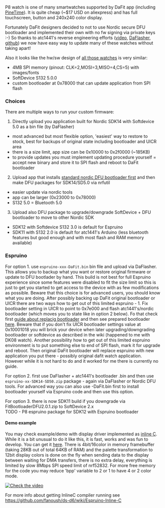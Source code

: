 P8 watch is one of many smartwatches supported by DaFit app (including [PineTime](https://www.pine64.org/pinetime/)). It is quite cheap (~$17 USD on aliexpress) and has full touchscreen, button and 240x240 color display.

Fortunately DaFit designers decided to not to use Nordic secure DFU bootloader and implemented their own with no fw signing via private keys :-) So thanks to atc1441's reverse engineering efforts ([video](https://youtu.be/gUVEz-pxhgg), [DaFlasher](https://play.google.com/store/apps/details?id=com.atcnetz.paatc.patc), [github](https://github.com/atc1441/DaFlasherFiles))
we now have easy way to update many of these watches without taking apart!

Also it looks like the hw/sw design of [all those watches](https://gist.github.com/atc1441/d0a3c1f5ee69ab901bccba4eb47a6e4e) is very similar:
- 4MB SPI memory (pinout: CLK=2,MOSI=3,MISO=4,CS=5) with images/fonts 
- SoftDevice S132 5.0.0
- custom bootloader at 0x78000 that can update application from SPI flash

### Choices

There are multiple ways to run your custom firmware:

1. Directly upload you application built for Nordic SDK14 with Softdevice 5.0 as a bin file (by DaFlasher)
  * most advanced but most flexible option, 'easiest' way to restore to stock, best for backups of original state including bootloader and UICR area
  * there is a size limit, app size can be 0x10000 to 0x2f0000 (~185KB)
  * to provide updates you must implement updating procedure yourself = accept new binary and store it to SPI flash and reboot to DaFit bootloader
2. Upload app that installs [standard nordic DFU bootloader first](https://github.com/atc1441/DaFlasherFiles#dafitbootloader23hackedbin) and then make DFU packages for SDK14/SD5.0 via nrfutil
  * easier update via nordic tools
  * app can be larger (0x23000 to 0x78000)
  * S132 5.0 = Bluetooth 5.0
3. Upload also DFU package to upgrade/downgrade SoftDevice + DFU bootloader to move to other Nordic SDK
  * SDK12 with Softdevice S132 3.0 is default for Espruino
  * SDK11 with S132 2.0 is default for atc1441's Arduino (less bluetooth features but good enough and with most flash and RAM memory available)
  
  
### Espruino

For option 1. use `espruino-xxx-DaFit.bin` bin file and upload via DaFlasher. This allows you to backup what you want or
restore original firmware or update to DFU bootlader by hand. This build is not best for full Espruino experience since some features were disabled to fit the size limit so this is just to get you started to get access to the device with as few modifications as possible. Beware that this choice is for advanced users, you should know what you are doing. After possibly backing up DaFit original bootloader or UICR there are two ways how to get out of this limited espruino - 1. Fix bootloader setting in UICR to point to 0x7e000 and flash atc1441's/nordic bootloader (which moves you to state like in option 2 below). Fo that check first [guide about replacig bootloader](https://github.com/fanoush/ds-d6/wiki/Replacing-Nordic-DFU-bootloader) and then see prepared bootloader [here](https://gist.github.com/fanoush/c65d0de750a87262fcdd1d91d2cdd43d). Beware that if you don't fix UICR bootloader settings value at 0x10001018 you will brick your device when later upgrading/downgrading bootloader or softdevice as described in the wiki (happened to me with DK08 watch). Another possibility how to get out of this limited espruino environment is to put something else to end of SPI flash, mark it for upgrade and reboot. Then original DaFit bootloader will replace espruino with new application you put there - possibly original dafit watch application. However while it is not hard to do and it worked for me there is currently no guide.

For option 2. first use DaFlasher + atc1441's bootloader .bin and then use `espruino-xx-SDK14-SD50.zip` package - again via
DaFlasher or Nordic DFU tools. For advanced way you can also use -DaFit.bin first to install bootloader yourself via Espruino code and then use this option.

For option 3. there is now SDK11 build if you downgrade via FitBootloaderDFU2.0.1.zip to SoftDevice 2.x  
TODO - P8 espruino package for SDK12 with Espruino bootloader

#### Demo example

You may check example/demo with display driver implemented as [inline C](https://www.espruino.com/InlineC). While it is a bit unusual to do it like this, it is fast, works and was fun to develop. You can get it [here](https://gist.github.com/fanoush/3dede6a16cef85fbf55f9d925521e4a0). There is 4bit/16color in memory framebuffer (taking 28KB out of total 64KB of RAM) and the palette transformation to 12bit display colors is done on the fly when sending data to the display between waiting for DMA transfers, there is no extra delay, everything is limited by slow 8Mbps SPI speed limit of nrf52832. For more free memory for the code you may reduce 'bpp' variable to 2 or 1 to have 4 or 2 color mode.

[![Check the video](https://img.youtube.com/vi/PgB1PQA5_OQ/0.jpg)](https://www.youtube.com/watch?v=PgB1PQA5_OQ)

For more info about getting InlineC compiler running see https://github.com/fanoush/ds-d6/wiki/Espruino-Inline-C
